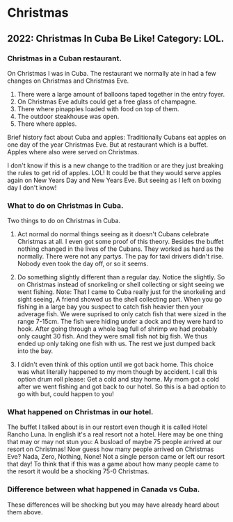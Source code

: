 # Christmas
## 2022: Christmas In Cuba Be Like! Category: LOL.
### Christmas in a Cuban restaurant.
On Christmas I was in Cuba. The restaurant we normally ate in had a few changes on Christmas and Christmas Eve.

1. There were a large amount of balloons taped together in the entry foyer. 
2. On Christmas Eve adults could get a free glass of champagne.
3. There where pinapples loaded with food on top of them.
4. The outdoor steakhouse was open.
5. There where apples.

Brief history fact about Cuba and apples:
Traditionally Cubans eat apples on one day of the year Christmas Eve.
But at restaurant which is a buffet. Apples where also were served on Christmas.

I don't know if this is a new change to the tradition or are they just breaking the rules to get rid of apples. LOL!
It could be that they would serve apples again on New Years Day and New Years Eve. But seeing as I left on boxing day I don't know!

### What to do on Christmas in Cuba.
Two things to do on Christmas in Cuba.
1. Act normal do normal things seeing as it doesn't Cubans celebrate Christmas at all. I even got some proof of this theory. Besides the buffet nothing changed in the lives of the Cubans. They worked as hard as the normally. There were not any partys. The pay for taxi drivers didn't rise. Nobody even took the day off, or so it seems.

2. Do something slightly different than a regular day. Notice the slightly. So on Christmas instead of snorkeling or shell collecting or sight seeing we went fishing. Note: That I came to Cuba really just for the snorkeling and sight seeing, A friend showed us the shell collecting part. When you go fishing in a large bay you suspect to catch fish heavier then your adverage fish. We were suprised to only catch fish that were sized in the range 7-15cm. The fish were hiding under a dock and they were hard to hook. After going through a whole bag full of shrimp we had probably only caught 30 fish. And they were small fish not big fish. We thus ended up only taking one fish with us. The rest we just dumped back into the bay.

3. I didn't even think of this option until we got back home. This choice was what literally happened to my mom though by accident. I call this option drum roll please: Get a cold and stay home. My mom got a cold after we went fishing and got back to our hotel. So this is a bad option to go with but, could happen to you!

### What happened on Christmas in our hotel.
The buffet I talked about is in our restort even though it is called Hotel Rancho Luna. In english it's a real resort not a hotel.
Here may be one thing that may or may not stun you: A busload of maybe 75 people arrived at our resort on Christmas! Now guess how many people arrived on Christmas Eve? Nada, Zero, Nothing, None! Not a single person came or left our resort that day! To think that if this was a game about how many people came to the resort it would be a shocking 75-0 Christmas.

### Difference between what happened in Canada vs Cuba.
These differences will be shocking but you may have already heard about them above.
